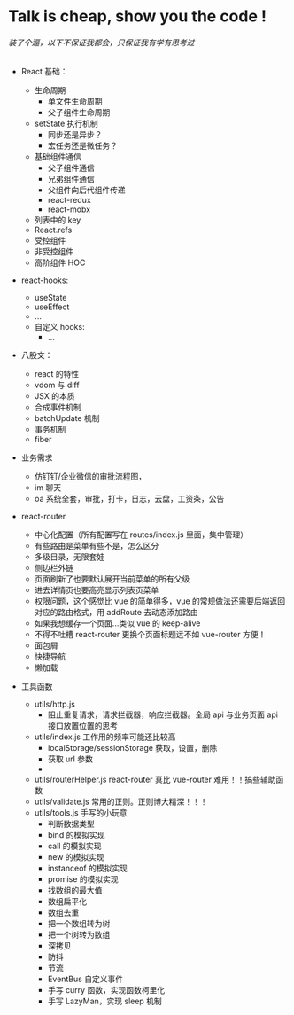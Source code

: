 # Talk is cheap, show you the code !

###### 装了个逼，以下不保证我都会，只保证我有学有思考过

- React 基础：
  - 生命周期
    - 单文件生命周期
    - 父子组件生命周期
  - setState 执行机制
    - 同步还是异步？
    - 宏任务还是微任务？
  - 基础组件通信
    - 父子组件通信
    - 兄弟组件通信
    - 父组件向后代组件传递
    - react-redux
    - react-mobx
  - 列表中的 key
  - React.refs
  - 受控组件
  - 非受控组件
  - 高阶组件 HOC
- react-hooks:
  - useState
  - useEffect
  - ...
  - 自定义 hooks:
    - ...
- 八股文：
  - react 的特性
  - vdom 与 diff
  - JSX 的本质
  - 合成事件机制
  - batchUpdate 机制
  - 事务机制
  - fiber
- 业务需求

  - 仿钉钉/企业微信的审批流程图，
  - im 聊天
  - oa 系统全套，审批，打卡，日志，云盘，工资条，公告

- react-router

  - 中心化配置（所有配置写在 routes/index.js 里面，集中管理）
  - 有些路由是菜单有些不是，怎么区分
  - 多级目录，无限套娃
  - 侧边栏外链
  - 页面刷新了也要默认展开当前菜单的所有父级
  - 进去详情页也要高亮显示列表页菜单
  - 权限问题，这个感觉比 vue 的简单得多，vue 的常规做法还需要后端返回对应的路由格式，用 addRoute 去动态添加路由
  - 如果我想缓存一个页面...类似 vue 的 keep-alive
  - 不得不吐槽 react-router 更换个页面标题远不如 vue-router 方便！
  - 面包屑
  - 快捷导航
  - 懒加载

- 工具函数
  - utils/http.js
    - 阻止重复请求，请求拦截器，响应拦截器。全局 api 与业务页面 api 接口放置位置的思考
  - utils/index.js 工作用的频率可能还比较高
    - localStorage/sessionStorage 获取，设置，删除
    - 获取 url 参数
    -
  - utils/routerHelper.js react-router 真比 vue-router 难用！！搞些辅助函数
  - utils/validate.js 常用的正则。正则博大精深！！！
  - utils/tools.js 手写的小玩意
    - 判断数据类型
    - bind 的模拟实现
    - call 的模拟实现
    - new 的模拟实现
    - instanceof 的模拟实现
    - promise 的模拟实现
    - 找数组的最大值
    - 数组扁平化
    - 数组去重
    - 把一个数组转为树
    - 把一个树转为数组
    - 深拷贝
    - 防抖
    - 节流
    - EventBus 自定义事件
    - 手写 curry 函数，实现函数柯里化
    - 手写 LazyMan，实现 sleep 机制
